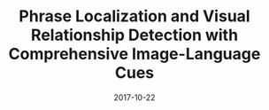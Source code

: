 ---
title: "Phrase Localization and Visual Relationship Detection with Comprehensive Image-Language Cues"
collection: patents_pubs
permalink: /patents_pubs/2017-10-22-plummer_phrase
excerpt: 'This  paper  presents  a  framework  for  localization  or grounding  of  phrases  in  images  using a  large  collection of  linguistic  and  visual  cues.   We  model  the  appearance, size, and position of entity bounding boxes, adjectives that contain attribute information, and spatial relationships between pairs of entities connected by verbs or prepositions. Special attention is given to relationships between people and clothing or body part mentions, as they are useful for distinguishing individuals.'
date: 2017-10-22
venue: 'International Conference on Computer Vision'
paperurl: 'https://cmcervantes.github.io/files/plummer_2017_phrase.pdf'
citation: 'B. Plummer, A. Mallya, C. Cervantes, J. Hockenmaier, &amp; S. Lazebnik. (2017) Phrase Localization and Visual Relationship Detection with Comprehensive Image-Language Cues. International Conference on Computer Vision (ICCV)'
---
